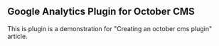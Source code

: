 Google Analytics Plugin for October CMS
--

This is plugin is a demonstration for "Creating an october cms plugin" article.
